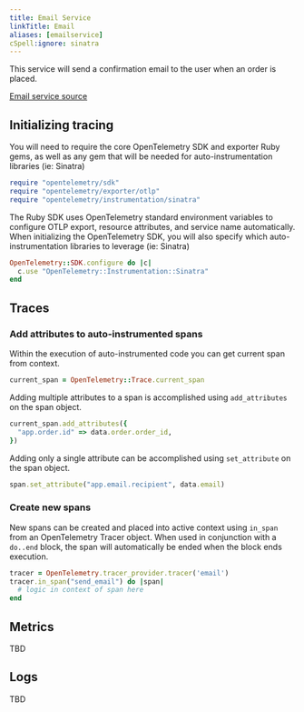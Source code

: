 ```yaml
---
title: Email Service
linkTitle: Email
aliases: [emailservice]
cSpell:ignore: sinatra
---
```


This service will send a confirmation email to the user when an order is placed.

[Email service source](https://github.com/open-telemetry/opentelemetry-demo/blob/main/src/email/)

## Initializing tracing

You will need to require the core OpenTelemetry SDK and exporter Ruby gems, as
well as any gem that will be needed for auto-instrumentation libraries (ie:
Sinatra)

```ruby
require "opentelemetry/sdk"
require "opentelemetry/exporter/otlp"
require "opentelemetry/instrumentation/sinatra"
```

The Ruby SDK uses OpenTelemetry standard environment variables to configure OTLP
export, resource attributes, and service name automatically. When initializing
the OpenTelemetry SDK, you will also specify which auto-instrumentation
libraries to leverage (ie: Sinatra)

```ruby
OpenTelemetry::SDK.configure do |c|
  c.use "OpenTelemetry::Instrumentation::Sinatra"
end
```

## Traces

### Add attributes to auto-instrumented spans

Within the execution of auto-instrumented code you can get current span from
context.

```ruby
current_span = OpenTelemetry::Trace.current_span
```

Adding multiple attributes to a span is accomplished using `add_attributes` on
the span object.

```ruby
current_span.add_attributes({
  "app.order.id" => data.order.order_id,
})
```

Adding only a single attribute can be accomplished using `set_attribute` on the
span object.

```ruby
span.set_attribute("app.email.recipient", data.email)
```

### Create new spans

New spans can be created and placed into active context using `in_span` from an
OpenTelemetry Tracer object. When used in conjunction with a `do..end` block,
the span will automatically be ended when the block ends execution.

```ruby
tracer = OpenTelemetry.tracer_provider.tracer('email')
tracer.in_span("send_email") do |span|
  # logic in context of span here
end
```

## Metrics

TBD

## Logs

TBD
